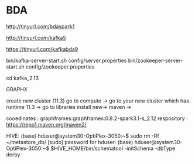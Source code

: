 # BDA


http://tinyurl.com/bdaspark1

http://tinyurl.com/kafka5

https://tinyurl.com/kafkabda9


bin/kafka-server-start.sh config/server.properties
bin/zookeeper-server-start.sh config/zookeeper.properties

cd kafka_2.13 

GRAPHX

create new cluster (11.3)
go to compute -> go to your new cluster which has runtime 11.3 -> go to libraries
install new-> maven ->

cooedinates : graphframes:graphframes:0.8.2-spark3.1-s_2.12
respository : https://repo1.maven.org/maven2/

HIVE:
(base) hduser@system30-OptiPlex-3050:~$ sudo rm -Rf ~/metastore_db/
[sudo] password for hduser: 
(base) hduser@system30-OptiPlex-3050:~$ $HIVE_HOME/bin/schematool -initSchema -dbType derby 
